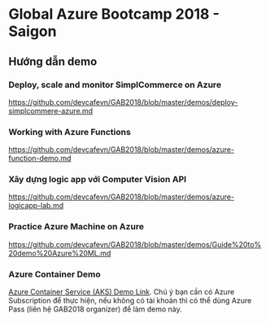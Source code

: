 # Global Azure Bootcamp 2018 - Saigon

## Hướng dẫn demo

### Deploy, scale and monitor SimplCommerce on Azure
https://github.com/devcafevn/GAB2018/blob/master/demos/deploy-simplcommere-azure.md

### Working with Azure Functions
https://github.com/devcafevn/GAB2018/blob/master/demos/azure-function-demo.md

### Xây dựng logic app với Computer Vision API
https://github.com/devcafevn/GAB2018/blob/master/demos/azure-logicapp-lab.md

### Practice Azure Machine on Azure
https://github.com/devcafevn/GAB2018/blob/master/demos/Guide%20to%20demo%20Azure%20ML.md

### Azure Container Demo
[Azure Container Service (AKS) Demo Link](https://github.com/devcafevn/GAB2018/blob/master/demos/azure-container-demo.md). Chú ý bạn cần có Azure Subscription để thực hiện, nếu không có tài khoản thì có thể dùng Azure Pass (liên hệ GAB2018 organizer) để làm demo này.
